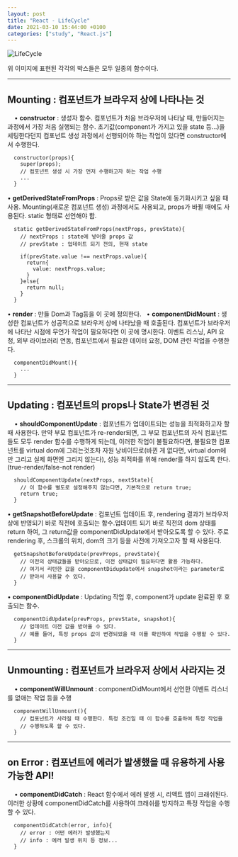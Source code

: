 ```yaml
---
layout: post
title: "React - LifeCycle"
date: 2021-03-10 15:44:00 +0100
categories: ["study", "React.js"]
---
```


![LifeCycle](../../../../../assets/images/lifeCycle.png)

위 이미지에 표현된 각각의 박스들은 모두 일종의 함수이다.

---

## Mounting : 컴포넌트가 브라우저 상에 나타나는 것

&nbsp;
&nbsp;
• **constructor** : 생성자 함수. 컴포넌트가 처음 브라우저에 나타날 때, 만들어지는 과정에서
가장 처음 실행되는 함수.
초기값(component가 가지고 있을 state 등...)을 세팅한다던지 컴포넌트
생성 과정에서 선행되어야 하는 작업이 있다면 constructor에서 수행한다.

```
  constructor(props){
    super(props);
    // 컴포넌트 생성 시 가장 먼저 수행하고자 하는 작업 수행
    ...
  }

```

• **getDerivedStateFromProps** : Props로 받은 값을 State에 동기화시키고 싶을 때 사용.
Mounting(새로운 컴포넌트 생성) 과정에서도 사용되고,
props가 바뀔 때에도 사용된다. static 형태로 선언해야 함.

```
  static getDerivedStateFromProps(nextProps, prevState){
    // nextProps : state에 넣어줄 props 값
    // prevState : 업데이트 되기 전의, 현재 state

    if(prevState.value !== nextProps.value){
      return{
        value: nextProps.value;
      }
    }else{
      return null;
    }
  }

```

• **render** : 만들 Dom과 Tag등을 이 곳에 정의한다.
&nbsp;
• **componentDidMount** : 생성한 컴포넌트가 성공적으로 브라우저 상에 나타났을 때 호출된다.
컴포넌트가 브라우저에 나타난 시점에 무언가 작업이 필요하다면 이 곳에
명시한다. 이벤트 리스닝, API 요청, 외부 라이브러리 연동,
컴포넌트에서 필요한 데이터 요청, DOM 관련 작업을 수행한다.

```
  componentDidMount(){
    ...
  }

```

---

## Updating : 컴포넌트의 props나 State가 변경된 것

&nbsp;
&nbsp;
• **shouldComponentUpdate** : 컴포넌트가 업데이트되는 성능을 최적화하고자 할 때 사용한다.
만약 부모 컴포넌트가 re-render되면, 그 부모 컴포넌트의 자식
컴포넌트들도 모두 render 함수를 수행하게 되는데, 이러한 작업이
불필요하다면, 불필요한 컴포넌트를 virtual dom에 그리는것조차
자원 낭비이므로(바뀐 게 없다면, virtual dom에만 그리고 실제
화면엔 그리지 않는다),
성능 최적화를 위해 render를 하지 않도록 한다.
(true-render/false-not render)

```
  shouldComponentUpdate(nextProps, nextState){
    // 이 함수를 별도로 설정해주지 않는다면, 기본적으로 return true;
    return true;
  }

```

• **getSnapshotBeforeUpdate** : 컴포넌트 업데이트 후, rendering 결과가 브라우저상에 반영되기
바로 직전에 호출되는 함수.업데이트 되기 바로 직전의 dom 상태를
return 하여, 그 return값을 componentDidUpdate에서
받아오도록 할 수 있다.
주로 rendering 후, 스크롤의 위치, dom의 크기 등을 사전에
가져오고자 할 때 사용된다.

```
  getSnapshotBeforeUpdate(prevProps, prevState){
    // 이전의 상태값들을 받아오므로, 이전 상태값이 필요하다면 활용 가능하다.
    // 여기서 리턴한 값을 componentDidupdate에서 snapshot이라는 parameter로
    // 받아서 사용할 수 있다.
  }

```

• **componentDidUpdate** : Updating 작업 후, component가 update 완료된 후 호출되는 함수.

```
  componentDidUpdate(prevProps, prevState, snapshot){
    // 업데이트 이전 값을 받아올 수 있다.
    // 예를 들어, 특정 props 값이 변경되었을 때 이를 확인하여 작업을 수행할 수 있다.
  }

```

---

## Unmounting : 컴포넌트가 브라우저 상에서 사라지는 것

&nbsp;
&nbsp;
• **componentWillUnmount** : componentDidMount에서 선언한 이벤트 리스너를 없애는 작업 등을 수행

```
  componentWillUnmount(){
    // 컴포넌트가 사라질 때 수행한다. 특정 조건일 때 이 함수를 호출하여 특정 작업을
    // 수행하도록 할 수 있다.
  }

```

---

## on Error : 컴포넌트에 에러가 발생했을 때 유용하게 사용 가능한 API!

&nbsp;
&nbsp;
• **componentDidCatch** : React 함수에서 에러 발생 시, 리액트 앱이 크래쉬된다. 이러한 상황에
componentDidCatch를 사용하여 크래쉬를 방지하고 특정 작업을
수행할 수 있다.

```
  componentDidCatch(error, info){
    // error : 어떤 에러가 발생했는지
    // info : 에러 발생 위치 등 정보...
  }

```
